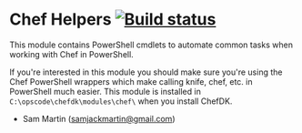 # Chef Helpers [![Build status](https://ci.appveyor.com/api/projects/status/suaxf54wg8dstaa4/branch/master?svg=true)](https://ci.appveyor.com/project/Sam-Martin/chefhelpers/branch/master)

This module contains PowerShell cmdlets to automate common tasks when working with Chef in PowerShell.

If you're interested in this module you should make sure you're using the Chef PowerShell wrappers which make calling knife, chef, etc. in PowerShell much easier. This module is installed in `C:\opscode\chefdk\modules\chef\` when you install ChefDK.

- Sam Martin (samjackmartin@gmail.com)